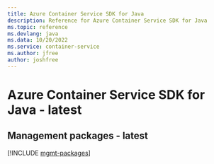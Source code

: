 ```yaml
---
title: Azure Container Service SDK for Java
description: Reference for Azure Container Service SDK for Java
ms.topic: reference
ms.devlang: java
ms.data: 10/20/2022
ms.service: container-service
ms.author: jfree
author: joshfree
---
```

# Azure Container Service SDK for Java - latest

## Management packages - latest
[!INCLUDE [mgmt-packages](container-service-mgmt-index.md)]